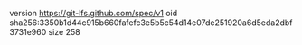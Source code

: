 version https://git-lfs.github.com/spec/v1
oid sha256:3350b1d44c915b660fafefc3e5b5c54d14e07de251920a6d5eda2dbf3731e960
size 258
